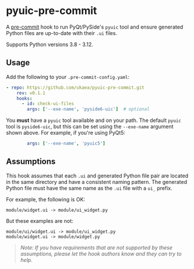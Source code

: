 # pyuic-pre-commit

A [pre-commit](https://pre-commit.com/) hook to run PyQt/PySide's `pyuic` tool
and ensure generated Python files are up-to-date with their `.ui` files.

Supports Python versions 3.8 - 3.12.

## Usage

Add the following to your `.pre-commit-config.yaml`:

```yaml
- repo: https://github.com/ukaea/pyuic-pre-commit.git
    rev: v0.1.1
    hooks:
      - id: check-ui-files
        args: ['--exe-name', 'pyside6-uic']  # optional
```

You **must** have a `pyuic` tool available and on your path.
The default `pyuic` tool is `pyside6-uic`,
but this can be set using the `--exe-name` argument shown above.
For example, if you're using PyQt5:

```yaml
        args: ['--exe-name', 'pyuic5']
```

## Assumptions

This hook assumes that each `.ui` and generated Python file pair are
located in the same directory and have a consistent naming pattern.
The generated Python file must have the same name as the `.ui` file
with a `ui_` prefix.

For example, the following is OK:

```text
module/widget.ui -> module/ui_widget.py
```

But these examples are not:

```text
module/ui/widget.ui -> module/ui_widget.py
module/widget.ui -> module/widget.py
```

> *Note:
> If you have requirements that are not supported by these assumptions,
> please let the hook authors know and they can try to help.*

